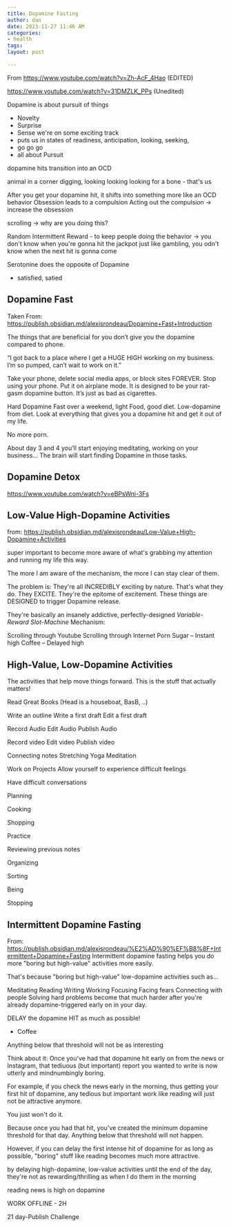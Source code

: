 ```yaml
---
title: Dopamine Fasting
author: dan
date: 2023-11-27 11:46 AM
categories:
- health
tags: 
layout: post

---
```


From
https://www.youtube.com/watch?v=Zh-AcF_4Hao (EDITED)

https://www.youtube.com/watch?v=31DMZLK_PPs (Unedited)

Dopamine is about pursuit of things
- Novelty
- Surprise
- Sense we're on some exciting track
- puts us in states of readiness, anticipation, looking, seeking, 
- go go go
- all about Pursuit

dopamine hits transition into an OCD

animal in a corner digging, looking looking looking for a bone - that's us

After you get your dopamine hit, it shifts into something more like an OCD behavior
Obsession leads to a compulsion
Acting out the compulsion -> increase the obsession

scrolling -> why are you doing this?

Random Intermittent Reward - to keep people doing the behavior
-> you don't know when you're gonna hit the jackpot
just like gambling, you odn't know when the next hit is gonna come

Serotonine does the opposite of Dopamine
- satisfied, satied


## Dopamine Fast

Taken From:
https://publish.obsidian.md/alexisrondeau/Dopamine+Fast+Introduction

The things that are beneficial for you don’t give you the dopamine compared to phone.

“I got back to a place where I get a HUGE HIGH working on my business. I’m so pumped, can’t wait to work on it.”

Take your phone, delete social media apps, or block sites FOREVER. Stop using your phone. Put it on airplane mode. It is designed to be your rat-gasm dopamine button. It’s just as bad as cigarettes.

Hard Dopamine Fast over a weekend, light Food, good diet. Low-dopamine from diet. Look at everything that gives you a dopamine hit and get it out of my life.

No more porn.

About day 3 and 4 you’ll start enjoying meditating, working on your business… The brain will start finding Dopamine in those tasks.

## Dopamine Detox
https://www.youtube.com/watch?v=eBPsWni-3Fs


## Low-Value High-Dopamine Activities
from: https://publish.obsidian.md/alexisrondeau/Low-Value+High-Dopamine+Activities

super important to become more aware of what's grabbing my attention and running my life this way. 

The more I am aware of the mechanism, the more I can stay clear of them.

The problem is: They're all INCREDIBLY exciting by nature. That's what they do. They EXCITE. They're the epitome of excitement. These things are DESIGNED to trigger Dopamine release.

They're basically an insanely addictive, perfectly-designed 
	*Variable-Reward Slot-Machine* Mechanism:

Scrolling through Youtube
Scrolling through Internet Porn
Sugar – Instant high
Coffee – Delayed high

## High-Value, Low-Dopamine Activities

The activities that help move things forward. This is the stuff that actually matters!

Read Great Books (Head is a houseboat, BasB, ..)

Write an outline
Write a first draft
Edit a first draft

Record Audio
Edit Audio 
Publish Audio

Record video
Edit video
Publish video

Connecting notes
Stretching
Yoga
Meditation

Work on Projects
Allow yourself to experience difficult feelings

Have difficult conversations

Planning

Cooking

Shopping

Practice

Reviewing previous notes

Organizing

Sorting

Being 

Stopping

## Intermittent Dopamine Fasting

From:
https://publish.obsidian.md/alexisrondeau/%E2%AD%90%EF%B8%8F+Intermittent+Dopamine+Fasting
Intermittent dopamine fasting helps you do more "boring but high-value" activities more easily.

That's because "boring but high-value" low-dopamine activities such as...

Meditating
Reading
Writing
Working
Focusing
Facing fears
Connecting with people
Solving hard problems
become that much harder after you're already dopamine-triggered early on in your day.

DELAY the dopamine HIT as much as possible!
- Coffee

Anything below that threshold will not be as interesting

Think about it: Once you've had that dopamine hit early on from the news or Instagram, that tediuous (but important) report you wanted to write is now utterly and mindnumbingly boring.

For example, if you check the news early in the morning, thus getting your first hit of dopamine, any tedious but important work like reading will just not be attractive anymore.

You just won't do it.

Because once you had that hit, you've created the minimum dopamine threshold for that day. Anything below that threshold will not happen.

However, if you can delay the first intense hit of dopamine for as long as possible, "boring" stuff like reading becomes much more attractive.

by delaying high-dopamine, low-value activities until the end of the day, they're not as rewarding/thrilling as when I do them in the morning

reading news is high on dopamine

WORK OFFLINE - 2H

21 day-Publish Challenge


